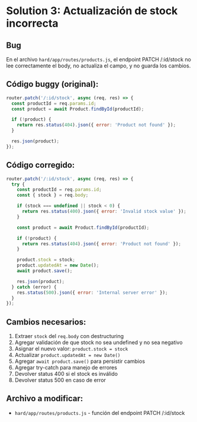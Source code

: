 # Solution 3: Actualización de stock incorrecta

## Bug
En el archivo `hard/app/routes/products.js`, el endpoint PATCH /:id/stock no lee correctamente el body, no actualiza el campo, y no guarda los cambios.

## Código buggy (original):
```javascript
router.patch('/:id/stock', async (req, res) => {
  const productId = req.params.id;
  const product = await Product.findById(productId);

  if (!product) {
    return res.status(404).json({ error: 'Product not found' });
  }

  res.json(product);
});
```

## Código corregido:
```javascript
router.patch('/:id/stock', async (req, res) => {
  try {
    const productId = req.params.id;
    const { stock } = req.body;

    if (stock === undefined || stock < 0) {
      return res.status(400).json({ error: 'Invalid stock value' });
    }

    const product = await Product.findById(productId);

    if (!product) {
      return res.status(404).json({ error: 'Product not found' });
    }

    product.stock = stock;
    product.updatedAt = new Date();
    await product.save();

    res.json(product);
  } catch (error) {
    res.status(500).json({ error: 'Internal server error' });
  }
});
```

## Cambios necesarios:
1. Extraer `stock` del `req.body` con destructuring
2. Agregar validación de que stock no sea undefined y no sea negativo
3. Asignar el nuevo valor: `product.stock = stock`
4. Actualizar `product.updatedAt = new Date()`
5. Agregar `await product.save()` para persistir cambios
6. Agregar try-catch para manejo de errores
7. Devolver status 400 si el stock es inválido
8. Devolver status 500 en caso de error

## Archivo a modificar:
- `hard/app/routes/products.js` - función del endpoint PATCH /:id/stock

